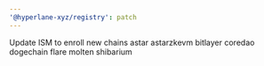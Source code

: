 ```yaml
---
'@hyperlane-xyz/registry': patch
---
```


Update ISM to enroll new chains astar astarzkevm bitlayer coredao dogechain flare molten shibarium
